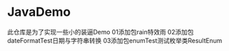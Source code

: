 # JavaDemo
此仓库是为了实现一些小的装逼Demo
01添加包rain特效雨
02添加包dateFormatTest日期与字符串转换
03添加包enumTest测试枚举类ResultEnum


